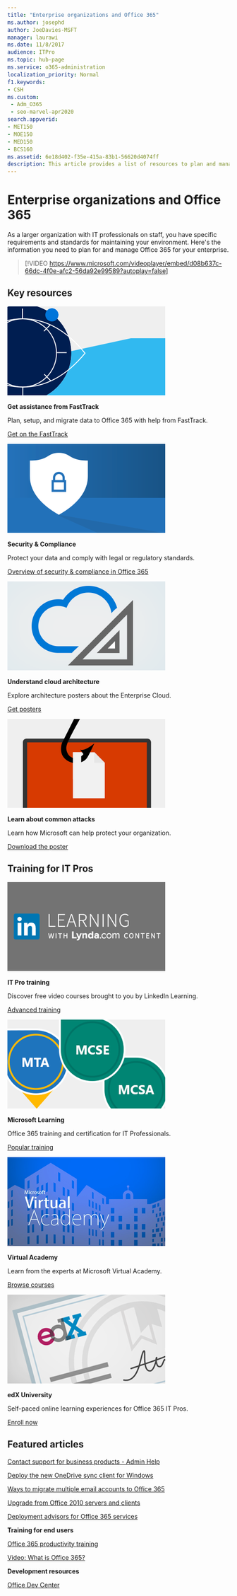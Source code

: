 ```yaml
---
title: "Enterprise organizations and Office 365"
ms.author: josephd
author: JoeDavies-MSFT
manager: laurawi
ms.date: 11/8/2017
audience: ITPro
ms.topic: hub-page
ms.service: o365-administration
localization_priority: Normal
f1.keywords:
- CSH
ms.custom: 
 - Adm_O365
 - seo-marvel-apr2020
search.appverid:
- MET150
- MOE150
- MED150
- BCS160
ms.assetid: 6e18d402-f35e-415a-83b1-56620d4074ff
description: This article provides a list of resources to plan and manage Office 365 for your enterprise organization.
---
```


# Enterprise organizations and Office 365

As a larger organization with IT professionals on staff, you have specific requirements and standards for maintaining your environment. Here's the information you need to plan for and manage Office 365 for your enterprise.
  

> [!VIDEO https://www.microsoft.com/videoplayer/embed/d08b637c-66dc-4f0e-afc2-56da92e99589?autoplay=false]
  
## Key resources

![FastTrack - eye symbol for envisioning](media/263443cf-d8bd-460b-ac46-a08323551f3f.png)
  
 **Get assistance from FastTrack**
  
Plan, setup, and migrate data to Office 365 with help from FastTrack.
  
[Get on the FastTrack](https://go.microsoft.com/fwlink/?linkid=238431)
  
![Security and compliance symbols](media/f96c2cdf-d151-4f44-bb11-20bb7f366a21.png)
  
 **Security &amp; Compliance**
  
Protect your data and comply with legal or regulatory standards.
  
[Overview of security &amp; compliance in Office 365](https://support.office.com/article/dcb83b2c-ac66-4ced-925d-50eb9698a0b2)
  
![Cloud and architecture symbols](media/2850ac8d-4c99-4825-869e-83724c4ef54e.png)
  
 **Understand cloud architecture**
  
Explore architecture posters about the Enterprise Cloud.
  
[Get posters](https://aka.ms/cloudarch)
  
[![A fish hook snagging a document on a screen (phishing attack)](media/dc32a996-623a-400c-9b7a-ed1b89a56948.png)](https://aka.ms/commonattacks)
  
 **Learn about common attacks**
  
Learn how Microsoft can help protect your organization.
  
[Download the poster](https://aka.ms/commonattacks)
  
## Training for IT Pros

![IT Pro training from LinkedIn Learning](media/b951eac7-9d99-42b5-86a3-3058a6445077.png)
  
 **IT Pro training**
  
Discover free video courses brought to you by LinkedIn Learning.
  
[Advanced training](https://support.office.com/article/68cc9b95-0bdc-491e-a81f-ee70b3ec63c5.aspx)
  
![Microsoft Learning certifications: MTA, MCSE, MCSA](media/8eab3b6a-5aff-423c-9c57-fd078fdebca8.png)
  
 **Microsoft Learning**
  
Office 365 training and certification for IT Professionals.
  
[Popular training](https://go.microsoft.com/fwlink/?linkid=826247)
  
![Microsoft Virtual Academy](media/1bced083-acd6-4705-9f22-22009166a5d7.png)
  
 **Virtual Academy**
  
Learn from the experts at Microsoft Virtual Academy.
  
[Browse courses](https://go.microsoft.com/fwlink/?linkid=826248)
  
![edX University certificate](media/c52ff863-94fa-4d6e-b91f-f9057956a7b0.png)
  
 **edX University**
  
Self-paced online learning experiences for Office 365 IT Pros.
  
[Enroll now](https://go.microsoft.com/fwlink/?linkid=852994)
  
## Featured articles

[Contact support for business products - Admin Help](https://support.office.com/article/32a17ca7-6fa0-4870-8a8d-e25ba4ccfd4b)
  
[Deploy the new OneDrive sync client for Windows](https://support.office.com/article/3f3a511c-30c6-404a-98bf-76f95c519668)
  
[Ways to migrate multiple email accounts to Office 365](https://support.office.com/article/0a4913fe-60fb-498f-9155-a86516418842)
  
[Upgrade from Office 2010 servers and clients](upgrade-from-office-2010-servers-and-products.md)
  
[Deployment advisors for Office 365 services](deployment-advisors-for-office-365.md)
  
 **Training for end users**
  
[Office 365 productivity training](https://support.office.com/article/af07cb6b-980d-4f33-8599-322582767408)
  
[Video: What is Office 365?](https://support.office.com/article/847caf12-2589-452c-8aca-1c009797678b)
  
 **Development resources**
  
[Office Dev Center](https://go.microsoft.com/fwlink/?linkid=615418)
  


